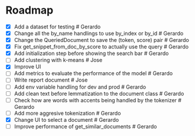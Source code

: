 # Roadmap
- [x] Add a dataset for testing # Gerardo
- [x] Change all the by_name handlings to use by_index or by_id # Gerardo
- [x] Change the QueriedDocument to save the (token, score) pair # Gerardo
- [x] Fix get_snippet_from_doc_by_score to actually use the query # Gerardo
- [x] Add initialization step before showing the search bar # Gerardo
- [ ] Add clustering with k-means # Jose
- [x] Improve UI
- [ ] Add metrics to evaluate the performance of the model # Gerardo
- [ ] Write report document # Jose
- [ ] Add env variable handling for dev and prod # Gerardo
- [ ] Add clean text before lemmatization to the document class # Gerardo
- [ ] Check how are words with accents being handled by the tokenizer # Gerardo
- [ ] Add more aggresive tokenization # Gerardo
- [x] Change UI to select a document # Gerardo
- [ ] Improve performance of get_similar_documents # Gerardo